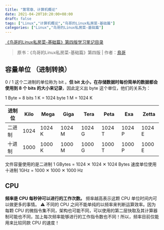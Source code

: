 ```yaml
---
title: "第零章、计算机概论"
date: 2021-04-20T10:20:00+08:00
draft: false
tags: ["Linux","计算机概论","鸟哥的Linux私房菜-基础篇"]
categories: ["Linux","鸟哥的Linux私房菜-基础篇"]
---
```


[《鸟哥的Linux私房菜-基础篇》第四版学习笔记目录](../dir)

> 原书：《鸟哥的Linux私房菜-基础篇》第四版 | 作者：[鳥哥](http://linux.vbird.org/)

## 容量单位 （进制转换）

0 / 1 这个二进制的单位称为 bit 。**但 bit 太小，在存储数据时每份简单的数据都会使用到 8 个 bits 的大小来记录**，因此定义出 byte 这个单位，他们的关系为：

1 Byte = 8 bits
1 K = 1024 byte
1 M = 1024 K


| 进制位 | Kilo | Mega | Giga | Tera | Peta | Exa | Zetta |
| --- | --- | --- | --- | --- | --- | --- | --- |
| 二进制 | 1024 | 1024 K | 1024 M | 1024 G | 1024 T | 1024 P | 1024 E |
| 十进制 | 1000 | 1000 K | 1000 M | 1000 G | 1000 T | 1000 P | 1000 E |

文件容量使用的是二进制 1 GBytes = 1024 ✕ 1024 ✕ 1024 Bytes
速度单位使用十进制 1GHz = 1000 ✕ 1000 ✕ 1000 Hz

## CPU
**频率是 CPU 每秒钟可以进行的工作次数。** 频率越高表示这颗 CPU 单位时间内可以做更多的事情。
⚠️ 不同的 CPU 之间不能单纯的以频率来判断运算效率。因为每颗 CPU 的微指令集不同，架构也可能不同，可以使用的第二层快取及其计算器制可能也不同，加上每次频率能够进行的工作指令数也不同！所以，频率目前仅能用来比较同款 CPU 的速度！
